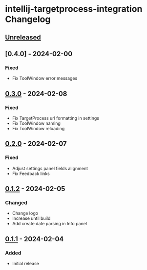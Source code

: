 <!-- Keep a Changelog guide -> https://keepachangelog.com -->

# intellij-targetprocess-integration Changelog

## [Unreleased]

## [0.4.0] - 2024-02-00

### Fixed

- Fix ToolWindow error messages

## [0.3.0] - 2024-02-08

### Fixed

- Fix TargetProcess url formatting in settings
- Fix ToolWindow naming
- Fix ToolWindow reloading

## [0.2.0] - 2024-02-07

### Fixed

- Adjust settings panel fields alignment
- Fix Feedback links

## [0.1.2] - 2024-02-05

### Changed

- Change logo
- Increase until build
- Add create date parsing in Info panel

## [0.1.1] - 2024-02-04

### Added

- Initial release

[Unreleased]: https://github.com/stefanosansone/intellij-targetprocess-integration/compare/v0.3.0...HEAD
[0.3.0]: https://github.com/stefanosansone/intellij-targetprocess-integration/compare/v0.2.0...v0.3.0
[0.2.0]: https://github.com/stefanosansone/intellij-targetprocess-integration/compare/v0.1.2...v0.2.0
[0.1.2]: https://github.com/stefanosansone/intellij-targetprocess-integration/compare/v0.1.1...v0.1.2
[0.1.1]: https://github.com/stefanosansone/intellij-targetprocess-integration/commits/v0.1.1
